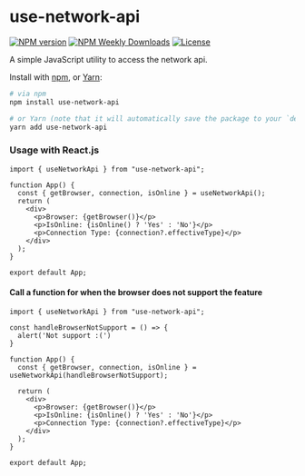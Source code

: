 use-network-api
===========

[![NPM version](https://badgen.net/npm/v/use-network-api)](https://www.npmjs.com/package/use-network-api)
[![NPM Weekly Downloads](https://badgen.net/npm/dw/use-network-api)](https://www.npmjs.com/package/use-network-api)
[![License](https://badgen.net/npm/license/use-network-api)](https://www.npmjs.com/package/use-network-api)

A simple JavaScript utility to access the network api.

Install with [npm](https://www.npmjs.com/), or [Yarn](https://yarnpkg.com/):

```bash
# via npm
npm install use-network-api

# or Yarn (note that it will automatically save the package to your `dependencies` in `package.json`)
yarn add use-network-api
```

### Usage with React.js

```tsx
import { useNetworkApi } from "use-network-api";

function App() {
  const { getBrowser, connection, isOnline } = useNetworkApi();
  return (
    <div>
      <p>Browser: {getBrowser()}</p>
      <p>IsOnline: {isOnline() ? 'Yes' : 'No'}</p>
      <p>Connection Type: {connection?.effectiveType}</p>
    </div>
  );
}

export default App;

```

#### Call a function for when the browser does not support the feature
```tsx
import { useNetworkApi } from "use-network-api";

const handleBrowserNotSupport = () => {
  alert('Not support :(')
}

function App() {  
  const { getBrowser, connection, isOnline } = useNetworkApi(handleBrowserNotSupport);
  
  return (
    <div>
      <p>Browser: {getBrowser()}</p>
      <p>IsOnline: {isOnline() ? 'Yes' : 'No'}</p>
      <p>Connection Type: {connection?.effectiveType}</p>
    </div>
  );
}

export default App;

```